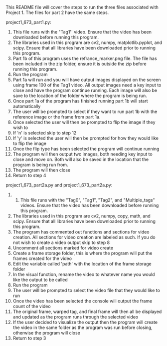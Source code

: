 This README file will cover the steps to run the three files associated with Project 1. The files for part 2 have the same steps.

project1_673_part1.py:

1) This file runs with the "Tag1'' video. Ensure that the video has been downloaded before running this program.
2) The libraries used in this program are cv2, numpy, matplotlib.pyplot, and scipy. Ensure that all libraries have been downloaded prior to running this program.
3) Part 1b of this program uses the refrance_marker.png file. The file has been included in the zip folder, ensure it is outside the zip before running this program.
4) Run the program
5) Part 1a will run and you will have output images displayed on the screen using frame 100 of the Tag1 video. All output images need a key input to close and have the program continue running. Each image will also be save to the location of the folder where the program is being run.
6) Once part 1a of the program has finished running part 1b will start automatically
7) The user will be prompted to select if they want to run part 1b with the reference image or the frame from part 1a.
8) Once selected the user will then be prompted to flip the image if they wish to
9) If 'n' is selected skip to step 12
10) If 'y' is selected the user will then be prompted for how they would like to flip the image
11) Once the flip type has been selected the program will continue running
12) The program will then output two images, both needing key input to close and move on. Both will also be saved in the location that the program is being run from.
13) The program will then close
14) Return to step 4

project1_673_part2a.py and project1_673_part2a.py:

1) 1) This file runs with the "Tag0", "Tag1", "Tag2", and "Multiple_tags'' videos. Ensure that the video has been downloaded before running this program.
2) The libraries used in this program are cv2, numpy, copy, math, and scipy. Ensure that all libraries have been downloaded prior to running this program.
3) The program has commented out functions and sections for video creation. All sections for video creation are labeled as such. If you do not wish to create a video output skip to step 8
4) Uncomment all sections marked for video create
5) Create a frame storage folder, this is where the program will put the frames created for the video
6) Edit the variable called 'path' with the location of the frame storage folder
7) In the visual function, rename the video to whatever name you would like the output to be called
8) Run the program
9) The user will be prompted to select the video file that they would like to run
10) Once the video has been selected the console will output the frame count of the video
11) The original frame, warped tag, and final frame will then all be displayed and updated as the program runs through the selected video
12) If the user decided to visualize the output then the program will create the video in the same folder as the program was run before closing, otherwise the program will close
13) Return to step 3
